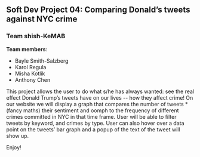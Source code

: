 ## Soft Dev Project 04: Comparing Donald’s tweets against NYC crime

### Team shish-KeMAB

**Team members**:
 - Bayle Smith-Salzberg
 - Karol Regula
 - Misha Kotlik
 - Anthony Chen

This project allows the user to do what s/he has always wanted: see the real effect Donald Trump’s tweets have on our lives -- how they affect crime!
On our website we will display a graph that compares the number of tweets * (fancy maths) their sentiment and oomph to the frequency of different crimes committed in NYC in that time frame. User will be able to filter tweets by keyword, and crimes by type. User can also hover over a data point on the tweets’ bar graph and a popup of the text of the tweet will show up.

Enjoy!
